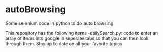 # autoBrowsing
Some selenium code in python to do auto browsing

This repository has the following items
-dailySearch.py: code to enter an array of items into google in seperate tabs so that you can then look through them.  Stay up to date on all your favorite topics
